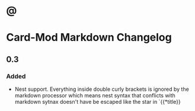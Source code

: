 # @

# Card-Mod Markdown Changelog

## 0.3

### Added
* Nest support. 
  Everything inside double curly brackets is ignored by the markdown processor
  which means nest syntax that conflicts with markdown sytnax doesn't have be escaped
  like the star in `{{*title}} 
